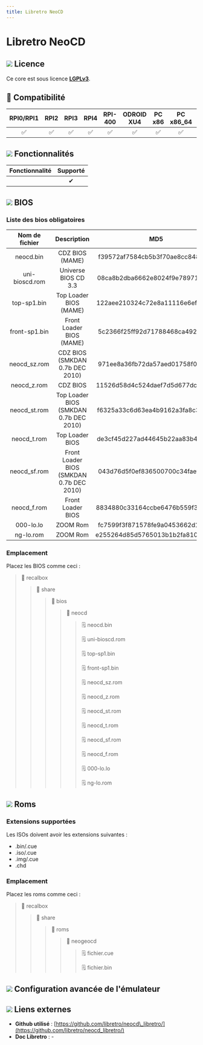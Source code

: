 ```yaml
---
title: Libretro NeoCD
---
```


# Libretro NeoCD



## ![](./gerald-g-parchment-background-or-border-5.svg) Licence

Ce core est sous licence [**LGPLv3**](https://github.com/libretro/neocd_libretro/blob/master/LICENSE.md).

## 🔧 Compatibilité

| RPI0/RPI1 | RPI2 | RPI3 | RPI4 | RPI-400 | ODROID XU4 | PC x86 | PC x86\_64 | ODROID GO |
| :---: | :---: | :---: | :---: | :---: | :---: | :---: | :---: | :---: |
| ✅ | ✅ | ✅ | ✅ | ✅ | ✅ | ✅ | ✅ | ✅ |

## ![](./cogwheel-145804_640.png) Fonctionnalités

| Fonctionnalité | Supporté |
| :---: | :---: |
|  | ✔ |

## ![](./tqfp32.svg) BIOS

### Liste des bios obligatoires

| **Nom de fichier** | Description | MD5 | Fourni |
| :---: | :---: | :---: | :---: |
| neocd.bin | CDZ BIOS \(MAME\) | f39572af7584cb5b3f70ae8cc848aba2 | ❌ |
| uni-bioscd.rom | Universe BIOS CD 3.3 | 08ca8b2dba6662e8024f9e789711c6fc | ❌ |
| top-sp1.bin | Top Loader BIOS \(MAME\) | 122aee210324c72e8a11116e6ef9c0d0 | ❌ |
| front-sp1.bin | Front Loader BIOS \(MAME\) | 5c2366f25ff92d71788468ca492ebeca | ❌ |
| neocd\_sz.rom | CDZ BIOS \(SMKDAN 0.7b DEC 2010\) | 971ee8a36fb72da57aed01758f0a37f5 | ❌ |
| neocd\_z.rom | CDZ BIOS | 11526d58d4c524daef7d5d677dc6b004 | ❌ |
| neocd\_st.rom | Top Loader BIOS \(SMKDAN 0.7b DEC 2010\) | f6325a33c6d63ea4b9162a3fa8c32727 | ❌ |
| neocd\_t.rom | Top Loader BIOS | de3cf45d227ad44645b22aa83b49f450 | ❌ |
| neocd\_sf.rom | Front Loader BIOS \(SMKDAN 0.7b DEC 2010\) | 043d76d5f0ef836500700c34faef774d | ❌ |
| neocd\_f.rom | Front Loader BIOS | 8834880c33164ccbe6476b559f3e37de | ❌ |
| 000-lo.lo | ZOOM Rom | fc7599f3f871578fe9a0453662d1c966 | ❌ |
| ng-lo.rom | ZOOM Rom | e255264d85d5765013b1b2fa8109dd53 | ❌ |

### Emplacement

Placez les BIOS comme ceci :

> 📁 recalbox
>
> > 📁 share
> >
> > > 📁 bios
> > >
> > > > 📁 neocd
> > > >
> > > > > 🗒 neocd.bin
> > > > >
> > > > > 🗒 uni-bioscd.rom
> > > > >
> > > > > 🗒 top-sp1.bin
> > > > >
> > > > > 🗒 front-sp1.bin
> > > > >
> > > > > 🗒 neocd\_sz.rom
> > > > >
> > > > > 🗒 neocd\_z.rom
> > > > >
> > > > > 🗒 neocd\_st.rom
> > > > >
> > > > > 🗒 neocd\_t.rom
> > > > >
> > > > > 🗒 neocd\_sf.rom
> > > > >
> > > > > 🗒 neocd\_f.rom
> > > > >
> > > > > 🗒 000-lo.lo
> > > > >
> > > > > 🗒 ng-lo.rom

## ![](./rom-30098_640.png) Roms

### **Extensions supportées**

Les ISOs doivent avoir les extensions suivantes :

* .bin/.cue
* .iso/.cue
* .img/.cue
* .chd

### Emplacement

Placez les roms comme ceci :

> 📁 recalbox
>
> > 📁 share
> >
> > > 📁 roms
> > >
> > > > 📁 neogeocd
> > > >
> > > > > 🗒 fichier.cue
> > > > >
> > > > > 🗒 fichier.bin

## ![](./cogwheel-145804_640.png) Configuration avancée de l'émulateur



## ![](./kisspng-web-development-world-wide-web-computer-icons-webs-world-wide-web-icon-png-5ab05c24477216.4540070115215073642927.png) Liens externes

* **Github utilisé** : [https://github.com/libretro/neocd\_libretro/](https://github.com/libretro/neocd_libretro/)
* **Doc Libretro** : -

